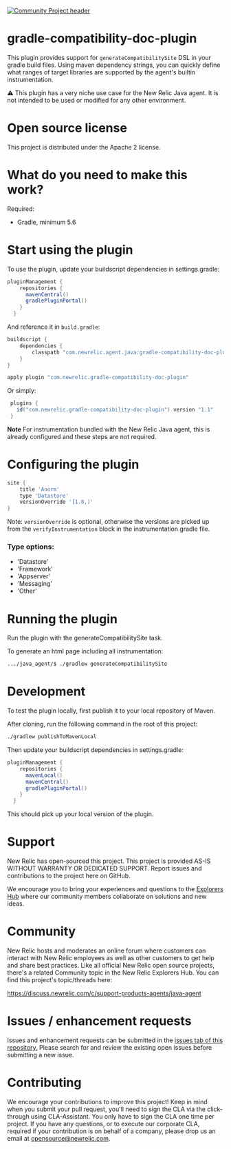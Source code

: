 [![Community Project header](https://github.com/newrelic/open-source-office/raw/master/examples/categories/images/Community_Project.png)](https://github.com/newrelic/open-source-office/blob/master/examples/categories/index.md#community-project)

gradle-compatibility-doc-plugin
====================================
This plugin provides support for `generateCompatibilitySite` DSL in your gradle build files. Using maven dependency strings, you can quickly define what ranges of target libraries are supported by the agent's builtin instrumentation.

:warning: This plugin has a very niche use case for the New Relic Java agent. 
It is not intended to be used or modified for any other environment.

Open source license
====================================

This project is distributed under the Apache 2 license.

What do you need to make this work?
====================================

Required: 
* Gradle, minimum 5.6

Start using the plugin
====================================

To use the plugin, update your buildscript dependencies in settings.gradle:

```gradle
pluginManagement {
    repositories {
      mavenCentral()
      gradlePluginPortal()
    }
  }
```

And reference it in `build.gradle`:

```gradle
buildscript {
    dependencies {
        classpath "com.newrelic.agent.java:gradle-compatibility-doc-plugin:1.1"
    }
}

apply plugin "com.newrelic.gradle-compatibility-doc-plugin"
```

Or simply:

```gradle
 plugins {
   id("com.newrelic.gradle-compatibility-doc-plugin") version "1.1"
 }
```

**Note** For instrumentation bundled with the New Relic Java agent, this is already configured and these steps are not required.

Configuring the plugin
====================================

```gradle
site {
    title 'Anorm'
    type 'Datastore'
    versionOverride '[1.0,)'
}
```

Note: `versionOverride` is optional, otherwise the versions are picked up from the `verifyInstrumentation` block in the instrumentation gradle file.

### Type options:
* 'Datastore'
* 'Framework'
* 'Appserver'
* 'Messaging'
* 'Other'

Running the plugin
====================================

Run the plugin with the generateCompatibilitySite task.

To generate an html page including all instrumentation:

```bash
.../java_agent/$ ./gradlew generateCompatibilitySite
```

Development
====================================

To test the plugin locally, first publish it to your local repository of Maven.
  
After cloning, run the following command in the root of this project:
 
 ```bash
./gradlew publishToMavenLocal
 ```
  

Then update your buildscript dependencies in settings.gradle:

```gradle
pluginManagement {
    repositories {
      mavenLocal()
      mavenCentral()
      gradlePluginPortal()
    }
  }
```

This should pick up your local version of the plugin.

Support
====================================

New Relic has open-sourced this project. This project is provided AS-IS WITHOUT WARRANTY OR DEDICATED SUPPORT. Report issues and contributions to the project here on GitHub.

We encourage you to bring your experiences and questions to the [Explorers Hub](https://discuss.newrelic.com/) where our community members collaborate on solutions and new ideas.

Community
====================================
New Relic hosts and moderates an online forum where customers can interact with New Relic employees as well as other customers to get help and share best practices. Like all official New Relic open source projects, there's a related Community topic in the New Relic Explorers Hub. You can find this project's topic/threads here:

https://discuss.newrelic.com/c/support-products-agents/java-agent

Issues / enhancement requests
====================================
Issues and enhancement requests can be submitted in 
the [issues tab of this repository.](https://github.com/newrelic/newrelic-gradle-verify-instrumentation/issues) 
Please search for and review the existing open issues before submitting a new issue.

Contributing
====================================
We encourage your contributions to improve this project! Keep in mind when you submit your pull request, you'll need to sign the CLA via the click-through using CLA-Assistant. You only have to sign the CLA one time per project. If you have any questions, or to execute our corporate CLA, required if your contribution is on behalf of a company, please drop us an email at opensource@newrelic.com.
